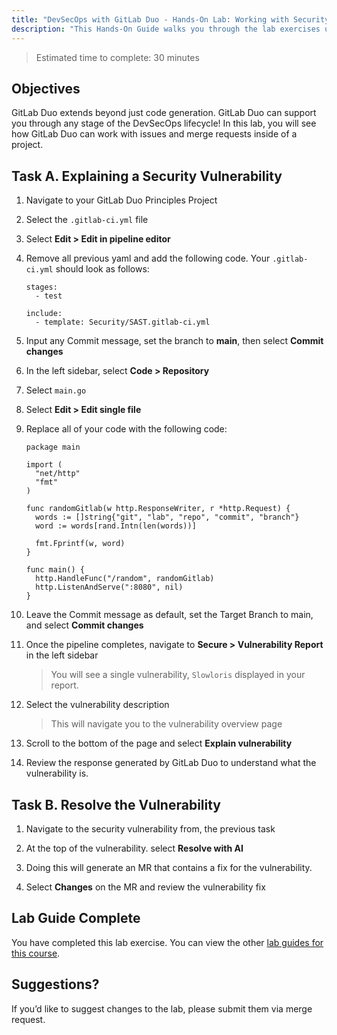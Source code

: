 ```yaml
---
title: "DevSecOps with GitLab Duo - Hands-On Lab: Working with Security Vulnerabilities"
description: "This Hands-On Guide walks you through the lab exercises used in the DevSecOps with GitLab Duo Course"
---
```


> Estimated time to complete: 30 minutes

## Objectives

GitLab Duo extends beyond just code generation. GitLab Duo can support you through any stage of the DevSecOps lifecycle! In this lab, you will see how GitLab Duo can work with issues and merge requests inside of a project.

## Task A. Explaining a Security Vulnerability

1. Navigate to your GitLab Duo Principles Project

1. Select the `.gitlab-ci.yml` file

1. Select **Edit > Edit in pipeline editor**

1. Remove all previous yaml and add the following code. Your `.gitlab-ci.yml` should look as follows:

    ```
    stages:
      - test

    include:
      - template: Security/SAST.gitlab-ci.yml
    ```

1. Input any Commit message, set the branch to **main**, then select **Commit changes**

1. In the left sidebar, select **Code > Repository**

1. Select `main.go`

1. Select **Edit > Edit single file**

1. Replace all of your code with the following code:

    ```
    package main

    import (
      "net/http"
      "fmt"
    )

    func randomGitlab(w http.ResponseWriter, r *http.Request) {
      words := []string{"git", "lab", "repo", "commit", "branch"}
      word := words[rand.Intn(len(words))]
      
      fmt.Fprintf(w, word) 
    }

    func main() {
      http.HandleFunc("/random", randomGitlab)
      http.ListenAndServe(":8080", nil)
    }
    ```

1. Leave the Commit message as default, set the Target Branch to main, and select **Commit changes**

1. Once the pipeline completes, navigate to **Secure > Vulnerability Report** in the left sidebar

    > You will see a single vulnerability, `Slowloris` displayed in your report.

1. Select the vulnerability description

    > This will navigate you to the vulnerability overview page

1. Scroll to the bottom of the page and select **Explain vulnerability**

1. Review the response generated by GitLab Duo to understand what the vulnerability is.

## Task B. Resolve the Vulnerability

1. Navigate to the security vulnerability from, the previous task

1. At the top of the vulnerability. select **Resolve with AI**

1. Doing this will generate an MR that contains a fix for the vulnerability.

1. Select **Changes** on the MR and review the vulnerability fix

## Lab Guide Complete

You have completed this lab exercise. You can view the other [lab guides for this course](/handbook/customer-success/professional-services-engineering/education-services/devsecopswithduo).

## Suggestions?

If you’d like to suggest changes to the lab, please submit them via merge request.
